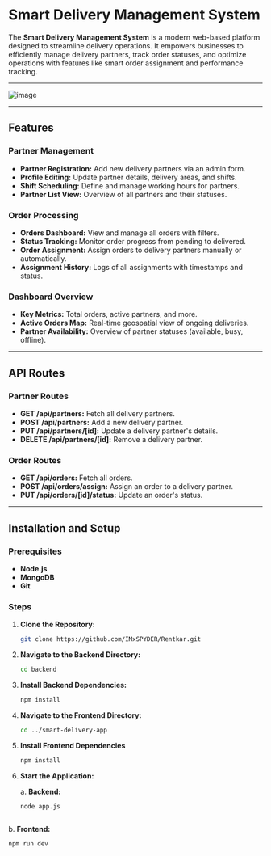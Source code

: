 # Smart Delivery Management System

The **Smart Delivery Management System** is a modern web-based platform designed to streamline delivery operations. It empowers businesses to efficiently manage delivery partners, track order statuses, and optimize operations with features like smart order assignment and performance tracking.

---
![image](https://github.com/user-attachments/assets/f276e4ac-1730-4a32-81f7-26732ab6402f)

---

## Features

### Partner Management
- **Partner Registration:** Add new delivery partners via an admin form.
- **Profile Editing:** Update partner details, delivery areas, and shifts.
- **Shift Scheduling:** Define and manage working hours for partners.
- **Partner List View:** Overview of all partners and their statuses.

### Order Processing
- **Orders Dashboard:** View and manage all orders with filters.
- **Status Tracking:** Monitor order progress from pending to delivered.
- **Order Assignment:** Assign orders to delivery partners manually or automatically.
- **Assignment History:** Logs of all assignments with timestamps and status.

### Dashboard Overview
- **Key Metrics:** Total orders, active partners, and more.
- **Active Orders Map:** Real-time geospatial view of ongoing deliveries.
- **Partner Availability:** Overview of partner statuses (available, busy, offline).

---

## API Routes

### Partner Routes
- **GET /api/partners:** Fetch all delivery partners.
- **POST /api/partners:** Add a new delivery partner.
- **PUT /api/partners/[id]:** Update a delivery partner's details.
- **DELETE /api/partners/[id]:** Remove a delivery partner.

### Order Routes
- **GET /api/orders:** Fetch all orders.
- **POST /api/orders/assign:** Assign an order to a delivery partner.
- **PUT /api/orders/[id]/status:** Update an order's status.

---

## Installation and Setup

### Prerequisites
- **Node.js**  
- **MongoDB**  
- **Git**  

### Steps
1. **Clone the Repository:**  
   ```bash
   git clone https://github.com/IMxSPYDER/Rentkar.git

2. **Navigate to the Backend Directory:**  
   ```bash
   cd backend

3. **Install Backend Dependencies:**  
   ```bash
   npm install

4. **Navigate to the Frontend Directory:**  
   ```bash
   cd ../smart-delivery-app

5. **Install Frontend Dependencies**  
   ```bash
   npm install

6. **Start the Application:**

   a. **Backend:** 
      ```bash
      node app.js
        
b. **Frontend:**
   ```bash
   npm run dev
